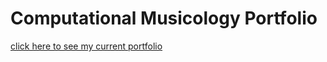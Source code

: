 # Computational Musicology Portfolio

[click here to see my current portfolio](https://saltpile123.github.io/CM_Portfolio/)
